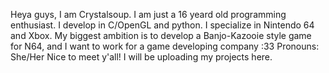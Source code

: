 Heya guys, I am Crystalsoup. I am just a 16 yeard old programming enthusiast. I develop in C/OpenGL and python. I specialize in Nintendo 64 and Xbox.
My biggest ambition is to develop a Banjo-Kazooie style game for N64, and I want to work for a game developing company :33
Pronouns: She/Her
Nice to meet y'all!
I will be uploading my projects here.
